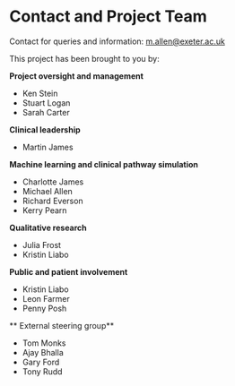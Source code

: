 # Contact and Project Team

Contact for queries and information: m.allen@exeter.ac.uk

This project has been brought to you by:

**Project oversight and management**

* Ken Stein
* Stuart Logan
* Sarah Carter

**Clinical leadership**

* Martin James

**Machine learning and clinical pathway simulation**

* Charlotte James
* Michael Allen
* Richard Everson
* Kerry Pearn

**Qualitative research**

* Julia Frost
* Kristin Liabo

**Public and patient involvement**

* Kristin Liabo
* Leon Farmer
* Penny Posh

** External steering group**

* Tom Monks
* Ajay Bhalla
* Gary Ford
* Tony Rudd








